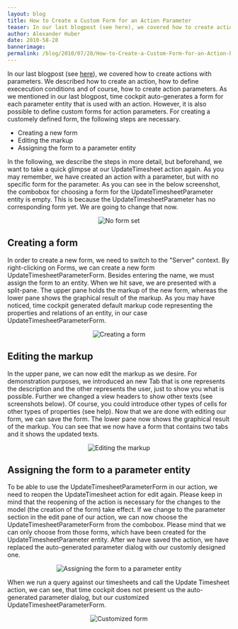 ```yaml
---
layout: blog
title: How to Create a Custom Form for an Action Parameter
teaser: In our last blogpost (see here), we covered how to create actions with parameters. We described how to create an action, how to define exececution conditions and of course, how to create action parameters. As we mentioned in our last blogpost, time cockpit auto-generates a form for each parameter entity that is used with an action. However, it is also possible to define custom forms for action parameters. For creating a customely defined form, the following steps are necessary.
author: Alexander Huber
date: 2010-58-28
bannerimage: 
permalink: /blog/2010/07/28/How-to-Create-a-Custom-Form-for-an-Action-Parameter
---
```


<div class="sf_postContent" id="ctl00_ctl00_ContentArea_Content_BlogPosts1_ctl00_ctl00_pnlContent" xmlns="http://www.w3.org/1999/xhtml">
  <p>In our last blogpost (see <a href="/Blog/2010/07/26/How-to-Create-an-Action-That-Takes-Parameters-">here</a>), we covered how to create actions with parameters. We described how to create an action, how to define exececution conditions and of course, how to create action parameters. As we mentioned in our last blogpost, time cockpit auto-generates a form for each parameter entity that is used with an action. However, it is also possible to define custom forms for action parameters. For creating a customely defined form, the following steps are necessary.</p>
  <ul>
    <li>Creating a new form</li>
    <li>Editing the markup</li>
    <li>Assigning the form to a parameter entity</li>
  </ul>
  <p>In the following, we describe the steps in more detail, but beforehand, we want to take a quick glimpse at our <span class="InlineCode">UpdateTimesheet</span> action again. As you may remember, we have created an action with a parameter, but with no specific form for the parameter. As you can see in the below screenshot, the combobox for choosing a form for the <span class="InlineCode">UpdateTimesheetParameter</span> entity is empty. This is because the <span class="InlineCode">UpdateTimesheetParameter</span> has no corresponding form yet. We are going to change that now.</p>
  <p align="center">
    <img alt="No form set" src="{{site.baseurl}}/content/images/blog/2010/07/no_form.png" class="     mceC1Focused" />
  </p>
  <h2>Creating a form</h2>
  <p>In order to create a new form, we need to switch to the "Server" context. By right-clicking on <span class="InlineCode">Forms</span>, we can create a new form <span class="InlineCode">UpdateTimesheetParameterForm</span>. Besides entering the name, we must assign the form to an entity. When we hit save, we are presented with a split-pane. The upper pane holds the markup of the new form, whereas the lower pane shows the graphical result of the markup. As you may have noticed, time cockpit generated default markup code representing the properties and relations of an entity, in our case <span class="InlineCode">UpdateTimesheetParameterForm</span>.</p>
  <p align="center">
    <img alt="Creating a form" src="{{site.baseurl}}/content/images/blog/2010/07/new_parameter_form.png" class="  " />
  </p>
  <h2>Editing the markup</h2>
  <p>In the upper pane, we can now edit the markup as we desire. For demonstration purposes, we introduced an new <span class="InlineCode">Tab</span> that is one represents the description and the other represents the user, just to show you what is possible. Further we changed a view headers to show other texts (see screenshots below). Of course, you could introduce other types of cells for other types of properties (see help). Now that we are done with editing our form, we can save the form. The lower pane now shows the graphical result of the markup. You can see that we now have a form that contains two tabs and it shows the updated texts.</p>
  <p align="center">
    <img alt="Editing the markup" src="{{site.baseurl}}/content/images/blog/2010/07/markup_parameter_form.png" class="  " />
  </p>
  <h2>Assigning the form to a parameter entity</h2>
  <p>To be able to use the <span class="InlineCode">UpdateTimesheetParameterForm</span> in our action, we need to reopen the <span class="InlineCode">UpdateTimesheet</span> action for edit again. Please keep in mind that the reopening of the action is necessary for the changes to the model (the creation of the form) take effect. If we change to the parameter section in the edit pane of our action, we can now choose the <span class="InlineCode">UpdateTimesheetParameterForm</span> from the combobox. Please mind that we can only choose from those forms, which have been created for the <span class="InlineCode">UpdateTimesheetParameter</span> entity. After we have saved the action, we have replaced the auto-generated parameter dialog with our customly designed one.</p>
  <p align="center">
    <img alt="Assigning the form to a parameter entity" src="{{site.baseurl}}/content/images/blog/2010/07/set_parameter_form.png" class="  " />
  </p>
  <p>When we run a query against our timesheets and call the <span class="InlineCode">Update Timesheet</span> action, we can see, that time cockpit does not present us the auto-generated parameter dialog, but our customized <span class="InlineCode">UpdateTimesheetParameterForm</span>.</p>
  <p align="center">
    <img alt="Customized form" src="{{site.baseurl}}/content/images/blog/2010/07/customized_form.png" class="   " />
  </p>
</div>